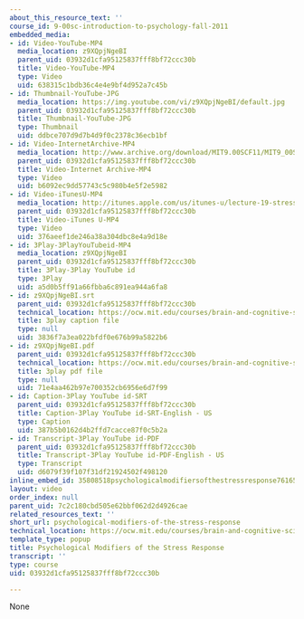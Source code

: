 ```yaml
---
about_this_resource_text: ''
course_id: 9-00sc-introduction-to-psychology-fall-2011
embedded_media:
- id: Video-YouTube-MP4
  media_location: z9XQpjNgeBI
  parent_uid: 03932d1cfa95125837fff8bf72ccc30b
  title: Video-YouTube-MP4
  type: Video
  uid: 638315c1bdb36c4e4e9bf4d952a7c45b
- id: Thumbnail-YouTube-JPG
  media_location: https://img.youtube.com/vi/z9XQpjNgeBI/default.jpg
  parent_uid: 03932d1cfa95125837fff8bf72ccc30b
  title: Thumbnail-YouTube-JPG
  type: Thumbnail
  uid: ddbce707d9d7b4d9f0c2378c36ecb1bf
- id: Video-InternetArchive-MP4
  media_location: http://www.archive.org/download/MIT9.00SCF11/MIT9_00SCF11_lec19_300k.mp4
  parent_uid: 03932d1cfa95125837fff8bf72ccc30b
  title: Video-Internet Archive-MP4
  type: Video
  uid: b6092ec9dd57743c5c980b4e5f2e5982
- id: Video-iTunesU-MP4
  media_location: http://itunes.apple.com/us/itunes-u/lecture-19-stress/id501335817?i=111090560
  parent_uid: 03932d1cfa95125837fff8bf72ccc30b
  title: Video-iTunes U-MP4
  type: Video
  uid: 376aeef1de246a38a304dbc8e4a9d18e
- id: 3Play-3PlayYouTubeid-MP4
  media_location: z9XQpjNgeBI
  parent_uid: 03932d1cfa95125837fff8bf72ccc30b
  title: 3Play-3Play YouTube id
  type: 3Play
  uid: a5d0b5ff91a66fbba6c891ea944a6fa8
- id: z9XQpjNgeBI.srt
  parent_uid: 03932d1cfa95125837fff8bf72ccc30b
  technical_location: https://ocw.mit.edu/courses/brain-and-cognitive-sciences/9-00sc-introduction-to-psychology-fall-2011/stress/psychological-modifiers-of-the-stress-response/z9XQpjNgeBI.srt
  title: 3play caption file
  type: null
  uid: 3836f7a3ea022bfdf0e676b99a5822b6
- id: z9XQpjNgeBI.pdf
  parent_uid: 03932d1cfa95125837fff8bf72ccc30b
  technical_location: https://ocw.mit.edu/courses/brain-and-cognitive-sciences/9-00sc-introduction-to-psychology-fall-2011/stress/psychological-modifiers-of-the-stress-response/z9XQpjNgeBI.pdf
  title: 3play pdf file
  type: null
  uid: 71e4aa462b97e700352cb6956e6d7f99
- id: Caption-3Play YouTube id-SRT
  parent_uid: 03932d1cfa95125837fff8bf72ccc30b
  title: Caption-3Play YouTube id-SRT-English - US
  type: Caption
  uid: 387b5b0162d4b2ffd7cacce87f0c5b2a
- id: Transcript-3Play YouTube id-PDF
  parent_uid: 03932d1cfa95125837fff8bf72ccc30b
  title: Transcript-3Play YouTube id-PDF-English - US
  type: Transcript
  uid: d6079f39f107f31df21924502f498120
inline_embed_id: 35808518psychologicalmodifiersofthestressresponse76165596
layout: video
order_index: null
parent_uid: 7c2c180cbd505e62bbf062d2d4926cae
related_resources_text: ''
short_url: psychological-modifiers-of-the-stress-response
technical_location: https://ocw.mit.edu/courses/brain-and-cognitive-sciences/9-00sc-introduction-to-psychology-fall-2011/stress/psychological-modifiers-of-the-stress-response
template_type: popup
title: Psychological Modifiers of the Stress Response
transcript: ''
type: course
uid: 03932d1cfa95125837fff8bf72ccc30b

---
```

None